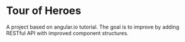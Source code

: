 # Tour of Heroes

A project based on angular.io tutorial. The goal is to improve by adding RESTful API with improved component structures.
